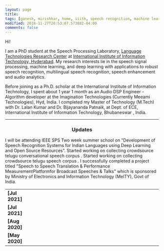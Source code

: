 ```yaml
---
layout: page
title: 
tags: [ganesh, mirishkar, home, iiith, speech recognition, machine learning, deep learning, graduate, carnegie mellon]
modified: 2018-11-27T20:53:07.573882-04:00
comments: false
---
```


Hi!

I am a PhD student at the Speech Processing Laboratory, [Language Technologies Research Center](https://ltrc.iiit.ac.in/) at [International Institute of Information Technology, Hyderabad](https://www.iiit.ac.in/). My research interests lie in the speech signal processing, machine learning, and deep learning with applications to robust speech recognition, multilingual speech recognition, speech enhancement and audio analytics. 

Before joining as a Ph.D. scholar at the International Institute of Information Technology, I spent about 1 year 1 month as an Audio DSP Engineer - Algorithm developer at the Imagination Technologies (Currently Meeami Technologies), Hyd, India. I completed my Master of Technology (M.Tech) with Dr. Lalan Kumar and Dr. Bijayananda Patnaik, at Dept. of ECE, International Institute of Information Technology, Bhubaneswar , India.


----

<h3 align="center">Updates</h3>
<table class='news-table'>
    <col width="18%">
    <col width="82%">
    <tr>
        <td valign="top"><strong>[Jul 2021]</strong></td>
        I will be attending IEEE SPS Two week summer school on "Development of Speech Recognition Systems for Indian Languages using Deep Learning and Open Source Resources".
        </td>
    </tr>
    <tr>
        <td valign="top"><strong>[Jul 2021]</strong></td>
        Started working on collecting crowdsource telugu conversational speech corpus .
        </td>
    </tr>
    <tr>
        <td valign="top"><strong>[Aug 2020]</strong></td>
        Started working on collecting crowdsource telugu speech corpus .
        </td>
    </tr>
    <tr>
        <td valign="top"><strong>[May 2020]</strong></td>
        I successfully completed a project titled "Speech to Speech Translation & Performance MeasurementPlatformfor Broadcast Speeches & Talks" which is sponsored by Ministry of Electronics and Information Technology (MeITY), Govt of India.
        </td>
    </tr>
</table>
